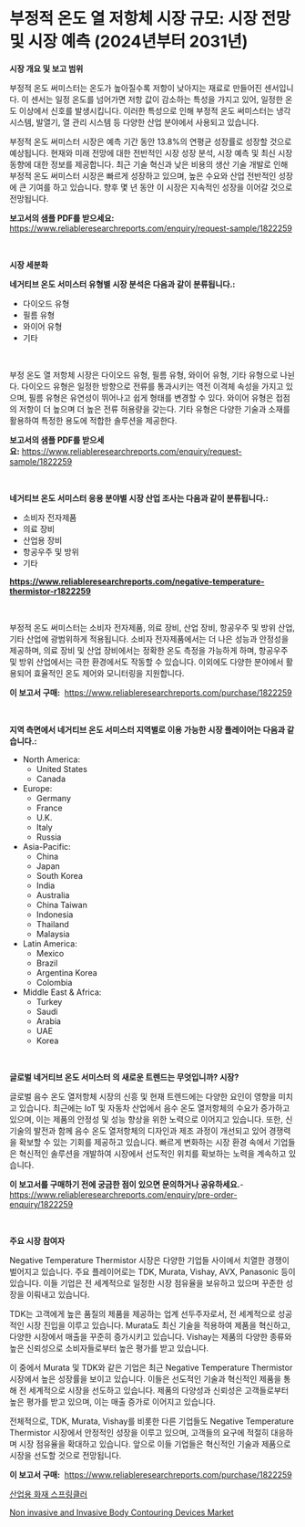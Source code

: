 <p><h1>부정적 온도 열 저항체 시장 규모: 시장 전망 및 시장 예측 (2024년부터 2031년)</h1></p><p><strong>시장 개요 및 보고 범위</strong></p>
<p><p>부정적 온도 써미스터는 온도가 높아질수록 저항이 낮아지는 재료로 만들어진 센서입니다. 이 센서는 일정 온도를 넘어가면 저항 값이 감소하는 특성을 가지고 있어, 일정한 온도 이상에서 신호를 발생시킵니다. 이러한 특성으로 인해 부정적 온도 써미스터는 냉각 시스템, 발열기, 열 관리 시스템 등 다양한 산업 분야에서 사용되고 있습니다.</p><p>부정적 온도 써미스터 시장은 예측 기간 동안 13.8%의 연평균 성장률로 성장할 것으로 예상됩니다. 현재와 미래 전망에 대한 전반적인 시장 성장 분석, 시장 예측 및 최신 시장 동향에 대한 정보를 제공합니다. 최근 기술 혁신과 낮은 비용의 생산 기술 개발로 인해 부정적 온도 써미스터 시장은 빠르게 성장하고 있으며, 높은 수요와 산업 전반적인 성장에 큰 기여를 하고 있습니다. 향후 몇 년 동안 이 시장은 지속적인 성장을 이어갈 것으로 전망됩니다.</p></p>
<p><strong>보고서의 샘플 PDF를 받으세요:</strong> <a href="https://www.reliableresearchreports.com/enquiry/request-sample/1822259">https://www.reliableresearchreports.com/enquiry/request-sample/1822259</a></p>
<p>&nbsp;</p>
<p><strong>시장 세분화</strong></p>
<p><strong>네거티브 온도 서미스터 유형별 시장 분석은 다음과 같이 분류됩니다.:</strong></p>
<p><ul><li>다이오드 유형</li><li>필름 유형</li><li>와이어 유형</li><li>기타</li></ul></p>
<p>&nbsp;</p>
<p><p>부정 온도 열 저항체 시장은 다이오드 유형, 필름 유형, 와이어 유형, 기타 유형으로 나뉜다. 다이오드 유형은 일정한 방향으로 전류를 통과시키는 역전 이격체 속성을 가지고 있으며, 필름 유형은 유연성이 뛰어나고 쉽게 형태를 변경할 수 있다. 와이어 유형은 접점의 저항이 더 높으며 더 높은 전류 허용량을 갖는다. 기타 유형은 다양한 기술과 소재를 활용하여 특정한 용도에 적합한 솔루션을 제공한다.</p></p>
<p><strong>보고서의 샘플 PDF를 받으세요:</strong>&nbsp;<a href="https://www.reliableresearchreports.com/enquiry/request-sample/1822259">https://www.reliableresearchreports.com/enquiry/request-sample/1822259</a></p>
<p>&nbsp;</p>
<p><strong> 네거티브 온도 서미스터 응용 분야별 시장 산업 조사는 다음과 같이 분류됩니다.:</strong></p>
<p><ul><li>소비자 전자제품</li><li>의료 장비</li><li>산업용 장비</li><li>항공우주 및 방위</li><li>기타</li></ul></p>
<p><strong><a href="https://www.reliableresearchreports.com/negative-temperature-thermistor-r1822259">https://www.reliableresearchreports.com/negative-temperature-thermistor-r1822259</a></strong></p>
<p>&nbsp;</p>
<p><p>부정적 온도 써미스터는 소비자 전자제품, 의료 장비, 산업 장비, 항공우주 및 방위 산업, 기타 산업에 광범위하게 적용됩니다. 소비자 전자제품에서는 더 나은 성능과 안정성을 제공하며, 의료 장비 및 산업 장비에서는 정확한 온도 측정을 가능하게 하며, 항공우주 및 방위 산업에서는 극한 환경에서도 작동할 수 있습니다.  이외에도 다양한 분야에서 활용되어 효율적인 온도 제어와 모니터링을 지원합니다.</p></p>
<p><strong>이 보고서 구매:</strong>&nbsp; <a href="https://www.reliableresearchreports.com/purchase/1822259">https://www.reliableresearchreports.com/purchase/1822259</a></p>
<p>&nbsp;</p>
<p><strong>지역 측면에서 네거티브 온도 서미스터 지역별로 이용 가능한 시장 플레이어는 다음과 같습니다.:</strong></p>
<p><ul>
    <li>
        North America:
        <ul>
            <li>United States</li>
            <li>Canada</li>
        </ul>
    </li>
    <li>
        Europe:
        <ul>
            <li>Germany</li>
            <li>France</li>
            <li>U.K.</li>
            <li>Italy</li>
            <li>Russia</li>
        </ul>
    </li>
    <li>
        Asia-Pacific:
        <ul>
            <li>China</li>
            <li>Japan</li>
            <li>South Korea</li>
            <li>India</li>
            <li>Australia</li>
            <li>China Taiwan</li>
            <li>Indonesia</li>
            <li>Thailand</li>
            <li>Malaysia</li>
        </ul>
    </li>
    <li>
        Latin America:
        <ul>
            <li>Mexico</li>
            <li>Brazil</li>
            <li>Argentina Korea</li>
            <li>Colombia</li>
        </ul>
    </li>
    <li>
        Middle East & Africa:
        <ul>
            <li>Turkey</li>
            <li>Saudi</li>
            <li>Arabia</li>
            <li>UAE</li>
            <li>Korea</li>
        </ul>
    </li>
    </ul></p>
<p>&nbsp;</p>
<p><strong>글로벌 네거티브 온도 서미스터 의 새로운 트렌드는 무엇입니까? 시장?</strong></p>
<p><p>글로벌 음수 온도 열저항체 시장의 신흥 및 현재 트렌드에는 다양한 요인이 영향을 미치고 있습니다. 최근에는 IoT 및 자동차 산업에서 음수 온도 열저항체의 수요가 증가하고 있으며, 이는 제품의 안정성 및 성능 향상을 위한 노력으로 이어지고 있습니다. 또한, 신기술의 발전과 함께 음수 온도 열저항체의 디자인과 제조 과정이 개선되고 있어 경쟁력을 확보할 수 있는 기회를 제공하고 있습니다. 빠르게 변화하는 시장 환경 속에서 기업들은 혁신적인 솔루션을 개발하여 시장에서 선도적인 위치를 확보하는 노력을 계속하고 있습니다.</p></p>
<p><strong>이 보고서를 구매하기 전에 궁금한 점이 있으면 문의하거나 공유하세요.</strong>- <a href="https://www.reliableresearchreports.com/enquiry/pre-order-enquiry/1822259">https://www.reliableresearchreports.com/enquiry/pre-order-enquiry/1822259</a></p>
<p>&nbsp;</p>
<p><strong>주요 시장 참여자</strong></p>
<p><p>Negative Temperature Thermistor 시장은 다양한 기업들 사이에서 치열한 경쟁이 벌어지고 있습니다. 주요 플레이어로는 TDK, Murata, Vishay, AVX, Panasonic 등이 있습니다. 이들 기업은 전 세계적으로 일정한 시장 점유율을 보유하고 있으며 꾸준한 성장을 이뤄내고 있습니다.</p><p>TDK는 고객에게 높은 품질의 제품을 제공하는 업계 선두주자로서, 전 세계적으로 성공적인 시장 진입을 이루고 있습니다. Murata도 최신 기술을 적용하여 제품을 혁신하고, 다양한 시장에서 매출을 꾸준히 증가시키고 있습니다. Vishay는 제품의 다양한 종류와 높은 신뢰성으로 소비자들로부터 높은 평가를 받고 있습니다.</p><p>이 중에서 Murata 및 TDK와 같은 기업은 최근 Negative Temperature Thermistor 시장에서 높은 성장률을 보이고 있습니다. 이들은 선도적인 기술과 혁신적인 제품을 통해 전 세계적으로 시장을 선도하고 있습니다. 제품의 다양성과 신뢰성은 고객들로부터 높은 평가를 받고 있으며, 이는 매출 증가로 이어지고 있습니다.</p><p>전체적으로, TDK, Murata, Vishay를 비롯한 다른 기업들도 Negative Temperature Thermistor 시장에서 안정적인 성장을 이루고 있으며, 고객들의 요구에 적절히 대응하며 시장 점유율을 확대하고 있습니다. 앞으로 이들 기업들은 혁신적인 기술과 제품으로 시장을 선도할 것으로 전망됩니다.</p></p>
<p><strong>이 보고서 구매:</strong>&nbsp;&nbsp;<a href="https://www.reliableresearchreports.com/purchase/1822259">https://www.reliableresearchreports.com/purchase/1822259</a></p>
<p><p><a href="https://medium.com/@christianlarkinus/%EC%82%B0%EC%97%85%EC%9A%A9-%ED%99%94%EC%9E%AC-%EC%8A%A4%ED%94%84%EB%A7%81%ED%81%B4%EB%9F%AC-%EC%8B%9C%EC%9E%A5%EC%9D%80-%EC%8B%9C%EC%9E%A5-%EC%A0%90%EC%9C%A0%EC%9C%A8-%ED%81%AC%EA%B8%B0-%EB%B0%8F-2031%EB%85%84%EA%B9%8C%EC%A7%80%EC%9D%98-%EC%98%88%EC%83%81-%EC%98%88%EC%B8%A1%EC%97%90-%EC%B4%88%EC%A0%90%EC%9D%84-%EB%A7%9E%EC%B6%A5%EB%8B%88%EB%8B%A4-10b304d5f9a2">산업용 화재 스프링클러</a></p><p><a href="https://eight-handstand-8fb.notion.site/Non-invasive-and-Invasive-Body-Contouring-Devices-Market-Size-Market-Outlook-and-Market-Forecast-2-9d769a7abfec42b19c99994a5112e767">Non invasive and Invasive Body Contouring Devices Market</a></p></p>